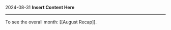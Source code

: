 2024-08-31
__Insert Content Here__
_______________________
To see the overall month: [[August Recap]].